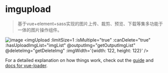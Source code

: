 # imgupload

> 基于vue+element+sass实现的图片上传、裁剪、预览、下载等集多功能于一体的图片操作组件。

![image](https://github.com/xiangergou/imgUpload-npm/src/static/img.gif)
<imgUpload
    :limitSize=1
    :isMultiple="true"
    :canDelete="true"
    :hasUploadImgList="imgList"
    @outputImg="getOutputImgList"
    @deleteImg="getDeleteImg"
    :imgWidth='{width: 122, height: 122}'
  />


For a detailed explanation on how things work, check out the [guide](http://vuejs-templates.github.io/webpack/) and [docs for vue-loader](http://vuejs.github.io/vue-loader).
